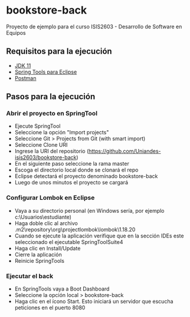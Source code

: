 # bookstore-back

Proyecto de ejemplo para el curso ISIS2603 - Desarrollo de Software en Equipos

## Requisitos para la ejecución

- [JDK 11](https://www.oracle.com/java/technologies/javase-jdk11-downloads.html)
- [Spring Tools para Eclipse](https://spring.io/tools)
- [Postman](https://www.postman.com/downloads/)

## Pasos para la ejecución

### Abrir el proyecto en SpringTool
- Ejecute SpringTool
- Seleccione la opción "Import projects"
- Seleccione Git > Projects from Git (with smart import)
- Seleccione Clone URI
- Ingrese la URI del repositorio (https://github.com/Uniandes-isis2603/bookstore-back)
- En el siguiente paso seleccione la rama master
- Escoga el directorio local donde se clonará el repo
- Eclipse detectará el proyecto denominado bookstore-back
- Luego de unos minutos el proyecto se cargará

### Configurar Lombok en Eclipse
- Vaya a su directorio personal (en Windows sería, por ejemplo c:\Usuarios\estudiante\)
- Haga doble clic al archivo .m2\repository\org\projectlombok\lombok\1.18.20
- Cuando se ejecute la aplicación verifique que en la sección IDEs este seleccionado el ejecutable SpringToolSuite4
- Haga clic en Install/Update
- Cierre la aplicación 
- Reinicie SpringTools

### Ejecutar el back
- En SpringTools vaya a Boot Dashboard
- Seleccione la opción local > bookstore-back
- Haga clic en el ícono Start. Esto iniciará un servidor que escucha peticiones en el puerto 8080
